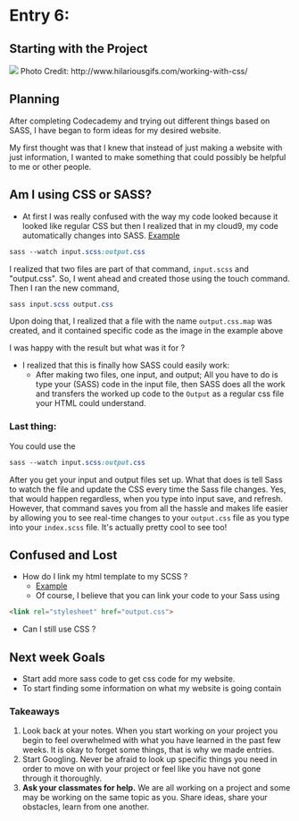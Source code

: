 # Entry 6:
## Starting with the Project 
<img src = "http://i.imgur.com/7C0ws9e.gif"/>
Photo Credit: http://www.hilariousgifs.com/working-with-css/

## Planning 
After completing Codecademy and trying out different things based on SASS, I have began to form ideas for my desired website.

My first thought was that I knew that instead of just making a website with just information, I wanted to make something that could possibly be helpful to me or other people.

## Am I using CSS or SASS?
- At first I was really confused with the way my code looked because it looked like regular CSS but then I realized that in my cloud9, my code automatically changes into SASS.
[Example](../images/img-2.png)

```Sass
sass --watch input.scss:output.css
```

I realized that two files are part of that command, `input.scss` and "output.css". So, 
I went ahead and created those using the touch command. Then I ran the new command, 
```Sass
sass input.scss output.css
```

Upon doing that, I realized that a file with the name `output.css.map` was created, and it contained specific code as the image in the example above

I was happy with the result but what was it for ?
- I realized that this is finally how SASS could easily work:
    - After making two files, one input, and output; All you have to do is type your 
 (SASS) code in the input file, then SASS does all the work and transfers the worked up
code to the `Output` as a regular css file your HTML could understand.


### Last thing: <br>
You could use the 

```Sass
sass --watch input.scss:output.css
```
After you get your input and output files set up. 
What that does is tell Sass  to watch the file and update the CSS every time the Sass file changes.
Yes, that would happen regardless, when you type into input save, and refresh. However, that command saves you from all the hassle and
makes life easier by allowing you to see real-time changes to your `output.css` file as you type 
into your `index.scss` file. It's actually pretty cool to see too!

## Confused and Lost 
- How do I link my html template to my SCSS ?
    - [Example](../images/img-3.png)
    - Of course, I believe that you can link your code to your Sass using 
```Html
<link rel="stylesheet" href="output.css">
```

- Can I still use CSS ? 

## Next week Goals
* Start add more sass code to get css code for my website.
* To start finding some information on what my website is going contain

### <strong>Takeaways</strong>
1) Look back at your notes. When you start working on your project you begin to feel overwhelmed with what you have learned in the past few weeks. It is okay to forget some things, that is why we made entries.
2) Start Googling. Never be afraid to look up specific things you need in order to move on with your project or feel like you have not gone through it thoroughly. 
3) **Ask your classmates for help.** We are all working on a project and some may be working on the same topic as you. Share ideas, share your obstacles, learn from one another.